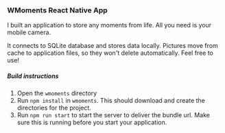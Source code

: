 ### WMoments React Native App

I built an application to store any moments from life. All you need is your mobile camera.

It connects to SQLite database and stores data locally. Pictures move from cache to application files, so they won't delete automatically. Feel free to use!

##### Build instructions

1. Open the `wmoments` directory
2. Run `npm install` in `wmoments`. This should download and create the directories for the project.
3. Run `npm run start` to start the server to deliver the bundle url. Make sure this is running before you start your application.
